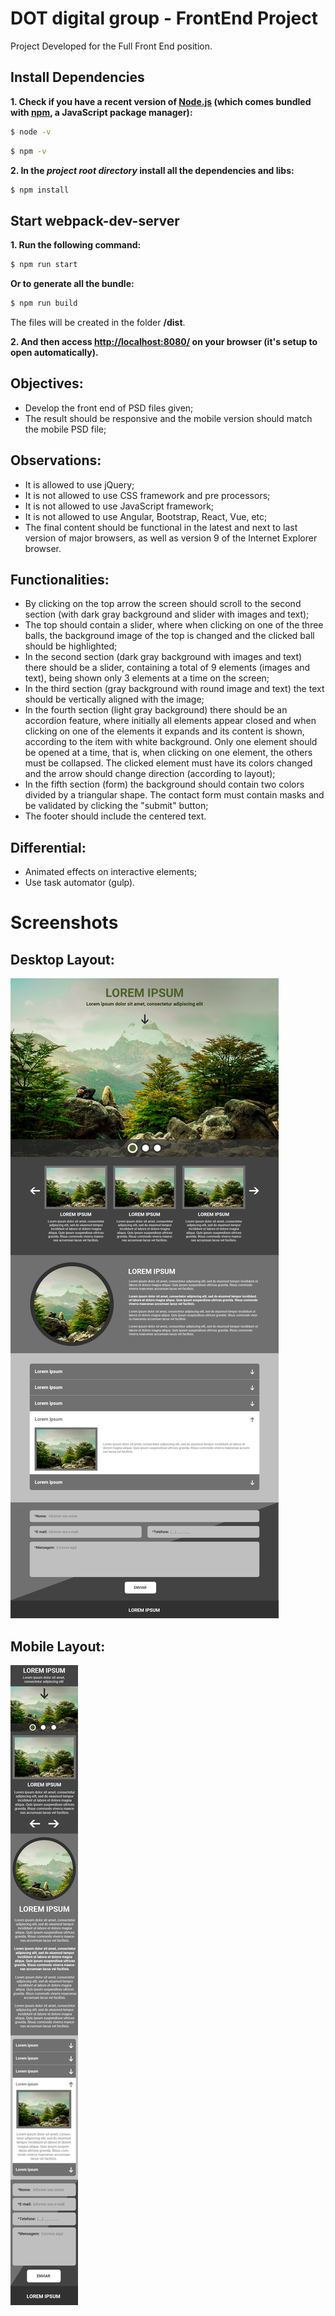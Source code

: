 # DOT digital group - FrontEnd Project

Project Developed for the Full Front End position.

## Install Dependencies

**1. Check if you have a recent version of [Node.js](https://nodejs.org/) (which comes bundled with [npm](https://www.npmjs.com/), a JavaScript package manager):**

```bash
$ node -v
```

```bash
$ npm -v
```

**2. In the _project root directory_ install all the dependencies and libs:**

```bash
$ npm install
```

## Start webpack-dev-server

**1. Run the following command:**

```bash
$ npm run start
```

**Or to generate all the bundle:**

```bash
$ npm run build
```

The files will be created in the folder **/dist**.

**2. And then access [http://localhost:8080/](http://localhost:8080/) on your browser (it's setup to open automatically).**


## Objectives:

- Develop the front end of PSD files given;
- The result should be responsive and the mobile version should match the mobile PSD file;

## Observations:

- It is allowed to use jQuery;
- It is not allowed to use CSS framework and pre processors;
- It is not allowed to use JavaScript framework;
- It is not allowed to use Angular, Bootstrap, React, Vue, etc;
- The final content should be functional in the latest and next to last version of major browsers, as well as version 9 of the Internet Explorer browser.

## Functionalities:

- By clicking on the top arrow the screen should scroll to the second section (with dark gray background and slider with images and text);
- The top should contain a slider, where when clicking on one of the three balls, the background image of the top is changed and the clicked ball should be highlighted;
- In the second section (dark gray background with images and text) there should be a slider, containing a total of 9 elements (images and text), being shown only 3 elements at a time on the screen;
- In the third section (gray background with round image and text) the text should be vertically aligned with the image;
- In the fourth section (light gray background) there should be an accordion feature, where initially all elements appear closed and when clicking on one of the elements it expands and its content is shown, according to the item with white background. Only one element should be opened at a time, that is, when clicking on one element, the others must be collapsed. The clicked element must have its colors changed and the arrow should change direction (according to layout);
- In the fifth section (form) the background should contain two colors divided by a triangular shape. The contact form must contain masks and be validated by clicking the "submit" button;
- The footer should include the centered text.

## Differential:

- Animated effects on interactive elements;
- Use task automator (gulp).

# Screenshots

## Desktop Layout:

![](img/layout-desktop.png)

## Mobile Layout:

![](img/layout-mobile.png)
